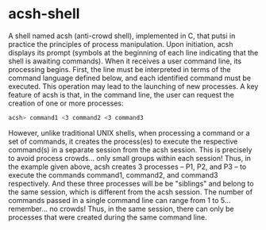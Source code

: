 # acsh-shell
A shell named acsh (anti-crowd shell), implemented in C, that putsi in practice the principles of process manipulation. Upon initiation, acsh displays its prompt (symbols at the beginning of each line indicating that the shell is awaiting commands). When it receives a user command line, its processing begins. First, the line must be interpreted in terms of the command language defined below, and each identified command must be executed. This operation may lead to the launching of new processes.
A key feature of acsh is that, in the command line, the user can request the creation of one or more processes:

```bash
acsh> command1 <3 command2 <3 command3
```

However, unlike traditional UNIX shells, when processing a command or a set of commands, it creates the process(es) to execute the respective command(s) in a separate session from the acsh session. This is precisely to avoid process crowds... only small groups within each session! Thus, in the example given above, acsh creates 3 processes – P1, P2, and P3 – to execute the commands command1, command2, and command3 respectively. And these three processes will be be "siblings" and belong to the same session, which is different from the acsh session. The number of commands passed in a single command line can range from 1 to 5... remember... no crowds! Thus, in the same session, there can only be processes that were created during the same command line.
